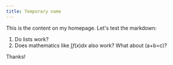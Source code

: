 ```yaml
---
title: Temporary name
---
```


This is the content on my homepage. Let's test the markdown:

1. Do lists work?
2. Does mathematics like $\int f(x) dx$ also work? What about \(a+b=c\)?

Thanks!

